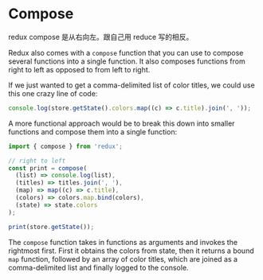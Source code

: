 # Compose

redux compose 是从右向左。跟自己用 reduce 写的相反。

Redux also comes with a `compose` function that you can use to compose several functions into a single function. It also composes functions from right to left as opposed to from left to right.

If we just wanted to get a comma-delimited list of color titles, we could use this one crazy line of code:

```javascript
console.log(store.getState().colors.map((c) => c.title).join(', '));
```

A more functional approach would be to break this down into smaller functions and compose them into a single function:

```javascript
import { compose } from 'redux';

// right to left
const print = compose(
  (list) => console.log(list),
  (titles) => titles.join(', '),
  (map) => map((c) => c.title),
  (colors) => colors.map.bind(colors),
  (state) => state.colors
);

print(store.getState());
```

The `compose` function takes in functions as arguments and invokes the rightmost first. First it obtains the colors from state, then it returns a bound `map` function, followed by an array of color titles, which are joined as a comma-delimited list and finally logged to the console.
